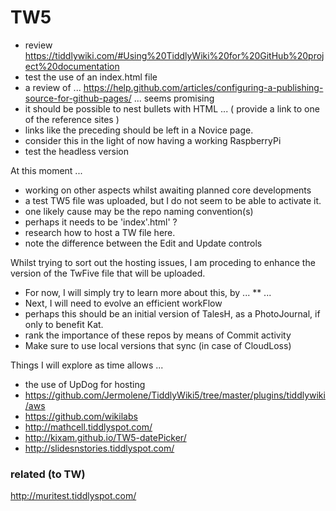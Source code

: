 # TW5
* review https://tiddlywiki.com/#Using%20TiddlyWiki%20for%20GitHub%20project%20documentation
* test the use of an index.html file
* a review of ... https://help.github.com/articles/configuring-a-publishing-source-for-github-pages/ ... seems promising
* it should be possible to nest bullets with HTML ... ( provide a link to one of the reference sites )
* links like the preceding should be left in a Novice page.
* consider this in the light of now having a working RaspberryPi
* test the headless version

At this moment ...
* working on other aspects whilst awaiting planned core developments
* a test TW5 file was uploaded, but I do not seem to be able to activate it.
* one likely cause may be the repo naming convention(s)
* perhaps it needs to be 'index'.html' ?
* research how to host a TW file here.
* note the difference between the Edit and Update controls


Whilst trying to sort out the hosting issues, I am proceding to enhance the version of the TwFive file that will be uploaded.
* For now, I will simply try to learn more about this, by ...
** ...
* Next, I will need to evolve an efficient workFlow
* perhaps this should be an initial version of TalesH, as a PhotoJournal, if only to benefit Kat.
* rank the importance of these repos by means of Commit activity
* Make sure to use local versions that sync (in case of CloudLoss)

Things I will explore as time allows ...
* the use of UpDog for hosting
* https://github.com/Jermolene/TiddlyWiki5/tree/master/plugins/tiddlywiki/aws
* https://github.com/wikilabs
* http://mathcell.tiddlyspot.com/
* http://kixam.github.io/TW5-datePicker/
* http://slidesnstories.tiddlyspot.com/

### related (to TW)

http://muritest.tiddlyspot.com/
